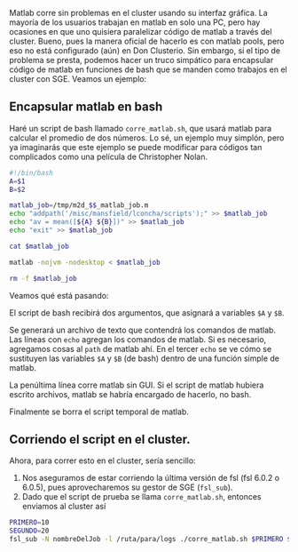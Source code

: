 Matlab corre sin problemas en el cluster usando su interfaz gráfica. La mayoría de los usuarios trabajan en matlab en solo una PC, pero hay ocasiones en que uno quisiera paralelizar código de matlab a través del cluster. Bueno, pues la manera oficial de hacerlo es con matlab pools, pero eso no está configurado (aún) en Don Clusterio. Sin embargo, si el tipo de problema se presta, podemos hacer un truco simpático para encapsular código de matlab en funciones de bash que se manden como trabajos en el cluster con SGE. Veamos un ejemplo:

## Encapsular matlab en bash

Haré un script de bash llamado `corre_matlab.sh`, que usará matlab para calcular el promedio de dos números. Lo sé, un ejemplo muy simplón, pero ya imaginarás que este ejemplo se puede modificar para códigos tan complicados como una película de Christopher Nolan.

```bash
#!/bin/bash
A=$1
B=$2

matlab_job=/tmp/m2d_$$_matlab_job.m
echo "addpath('/misc/mansfield/lconcha/scripts');" >> $matlab_job
echo "av = mean([${A} ${B}])" >> $matlab_job
echo "exit" >> $matlab_job

cat $matlab_job

matlab -nojvm -nodesktop < $matlab_job

rm -f $matlab_job
```


Veamos qué está pasando:

El script de bash recibirá dos argumentos, que asignará a variables `$A` y `$B`. 

Se generará un archivo de texto que contendrá los comandos de matlab. Las líneas con `echo` agregan los comandos de matlab. Si es necesario, agregamos cosas al `path` de matlab ahí. En el tercer `echo` se ve cómo se sustituyen las variables `$A` y `$B` (de bash) dentro de una función simple de matlab. 

La penúltima línea corre matlab sin GUI. Si el script de matlab hubiera escrito archivos, matlab se habría encargado de hacerlo, no bash.

Finalmente se borra el script temporal de matlab.

## Corriendo el script en el cluster.

Ahora, para correr esto en el cluster, sería sencillo:

1. Nos aseguramos de estar corriendo la última versión de fsl (fsl 6.0.2 o 6.0.5), pues aprovecharemos su gestor de SGE (`fsl_sub`). 
2. Dado que el script de prueba  se llama `corre_matlab.sh`, entonces enviamos al cluster así

```bash
PRIMERO=10
SEGUNDO=20
fsl_sub -N nombreDelJob -l /ruta/para/logs ./corre_matlab.sh $PRIMERO $SEGUNDO
```